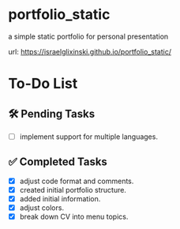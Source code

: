 # portfolio_static

a simple static portfolio for personal presentation

url: https://israelglixinski.github.io/portfolio_static/


# To-Do List

## 🛠️ Pending Tasks
- [ ] implement support for multiple languages.

## ✅ Completed Tasks
- [x] adjust code format and comments.
- [x] created initial portfolio structure.
- [x] added initial information.
- [x] adjust colors.
- [x] break down CV into menu topics.